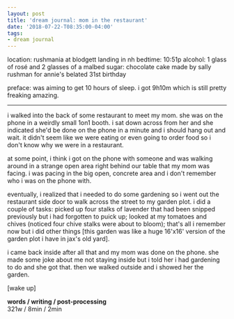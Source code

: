 ```yaml
---
layout: post
title: 'dream journal: mom in the restaurant'
date: '2018-07-22-T08:35:00-04:00'
tags:
- dream journal
--- 
```


location: rushmania at blodgett landing in nh 
bedtime: 10:51p
alcohol: 1 glass of rosé and 2 glasses of a malbed
sugar: chocolate cake made by sally rushman for annie's belated 31st birthday

preface: was aiming to get 10 hours of sleep. i got 9h10m which is still pretty freaking amazing.

---

i walked into the back of some restaurant to meet my mom. she was on the phone in a weirdly small 1on1 booth. i sat down across from her and she indicated she'd be done on the phone in a minute and i should hang out and wait. it didn't seem like we were eating or even going to order food so i don't know why we were in a restaurant. 

at some point, i think i got on the phone with someone and was walking around in a strange open area right behind our table that my mom was facing. i was pacing in the big open, concrete area and i don't remember who i was on the phone with. 

eventually, i realized that i needed to do some gardening so i went out the restaurant side door to walk across the street to my garden plot. i did a couple of tasks: picked up four stalks of lavender that had been snipped previously but i had forgotten to puick up; looked at my tomatoes and chives (noticed four chive stalks were about to bloom); that's all i remember now but i did other things [this garden was like a huge 16'x16' version of the garden plot i have in jax's old yard]. 

i came back inside after all that and my mom was done on the phone. she made some joke about me not staying inside but i told her i had gardening to do and she got that. then we walked outside and i showed her the garden.

[wake up]

**words / writing / post-processing**  
321w / 8min / 2min